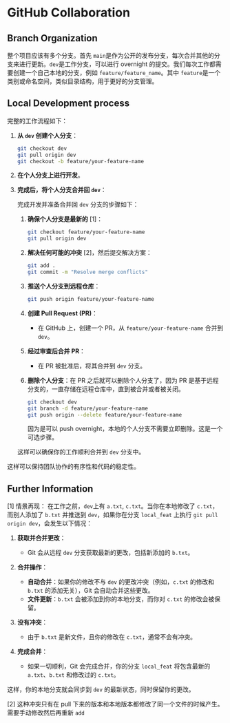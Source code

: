 # GitHub Collaboration

## Branch Organization

整个项目应该有多个分支。首先 `main`是作为公开的发布分支，每次合并其他的分支来进行更新。`dev`是工作分支，可以进行 overnight 的提交。我们每次工作都需要创建一个自己本地的分支，例如 `feature/feature_name`。其中 `feature`是一个类别或命名空间，类似目录结构，用于更好的分支管理。

## Local Development process

完整的工作流程如下：

1. **从 `dev` 创建个人分支**：
   ```bash
   git checkout dev
   git pull origin dev
   git checkout -b feature/your-feature-name
   ```

2. **在个人分支上进行开发**。

3. **完成后，将个人分支合并回 `dev`**：
   
   完成开发并准备合并回 `dev` 分支的步骤如下：
   
   1. **确保个人分支是最新的** [1]：
      
      ```bash
      git checkout feature/your-feature-name
      git pull origin dev
      ```
      
   2. **解决任何可能的冲突** [2]，然后提交解决方案：
      
      ```bash
      git add .
      git commit -m "Resolve merge conflicts"
      ```
      
   3. **推送个人分支到远程仓库**：
      ```bash
      git push origin feature/your-feature-name
      ```
   
   4. **创建 Pull Request (PR)**：
      
      - 在 GitHub 上，创建一个 PR，从 `feature/your-feature-name` 合并到 `dev`。
      
   5. **经过审查后合并 PR**：
      - 在 PR 被批准后，将其合并到 `dev` 分支。
   
   6. **删除个人分支**：在 PR 之后就可以删除个人分支了，因为 PR 是基于远程分支的，一直存储在远程仓库中，直到被合并或者被关闭。
      
      ```bash
      git checkout dev
      git branch -d feature/your-feature-name
      git push origin --delete feature/your-feature-name
      ```
      
      因为是可以 push overnight，本地的个人分支不需要立即删除。这是一个可选步骤。
   
   这样可以确保你的工作顺利合并到 `dev` 分支中。

这样可以保持团队协作的有序性和代码的稳定性。

## Further Information

[1] 情景再现：
		在工作之前，`dev`上有 `a.txt`, `c.txt`。当你在本地修改了 `c.txt`，而别人添加了 `b.txt` 并推送到 `dev`，如果你在分支 `local_feat` 上执行 `git pull origin dev`，会发生以下情况：

1. **获取并合并更改**：
   - Git 会从远程 `dev` 分支获取最新的更改，包括新添加的 `b.txt`。

2. **合并操作**：
   - **自动合并**：如果你的修改不与 `dev` 的更改冲突（例如，`c.txt` 的修改和 `b.txt` 的添加无关），Git 会自动合并这些更改。
   - **文件更新**：`b.txt` 会被添加到你的本地分支，而你对 `c.txt` 的修改会被保留。

3. **没有冲突**：
   - 由于 `b.txt` 是新文件，且你的修改在 `c.txt`，通常不会有冲突。

4. **完成合并**：
   - 如果一切顺利，Git 会完成合并，你的分支 `local_feat` 将包含最新的 `a.txt`、`b.txt` 和修改过的 `c.txt`。

这样，你的本地分支就会同步到 `dev` 的最新状态，同时保留你的更改。

[2] 这种冲突只有在 pull 下来的版本和本地版本都修改了同一个文件的时候产生。需要手动修改然后再重新 `add`